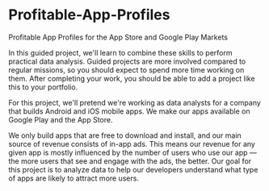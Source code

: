 # Profitable-App-Profiles
Profitable App Profiles for the App Store and Google Play Markets

In this guided project, we'll learn to combine these skills to perform practical data analysis. Guided projects are more involved compared to regular missions, so you should expect to spend more time working on them. After completing your work, you should be able to add a project like this to your portfolio.

For this project, we'll pretend we're working as data analysts for a company that builds Android and iOS mobile apps. We make our apps available on Google Play and the App Store.

We only build apps that are free to download and install, and our main source of revenue consists of in-app ads. This means our revenue for any given app is mostly influenced by the number of users who use our app — the more users that see and engage with the ads, the better. Our goal for this project is to analyze data to help our developers understand what type of apps are likely to attract more users.


